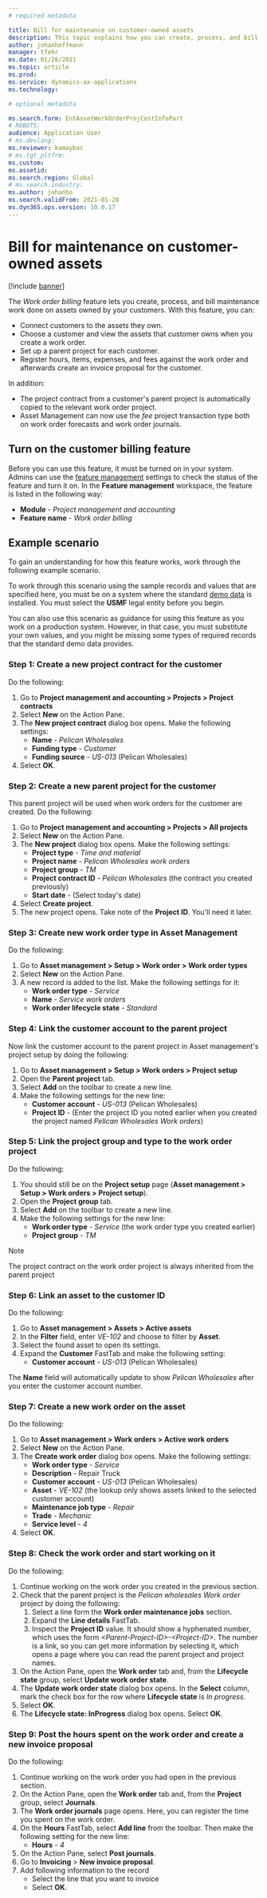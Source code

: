 ```yaml
---
# required metadata

title: Bill for maintenance on customer-owned assets
description: This topic explains how you can create, process, and bill maintenance work done on assets owned by your customers.
author: johanhoffmann
manager: tfehr
ms.date: 01/28/2021
ms.topic: article
ms.prod: 
ms.service: dynamics-ax-applications
ms.technology: 

# optional metadata

ms.search.form: EntAssetWorkOrderProjCostInfoPart 
# ROBOTS: 
audience: Application User
# ms.devlang: 
ms.reviewer: kamaybac
# ms.tgt_pltfrm: 
ms.custom: 
ms.assetid: 
ms.search.region: Global
# ms.search.industry: 
ms.author: johanho
ms.search.validFrom: 2021-01-28
ms.dyn365.ops.version: 10.0.17
---
```


# Bill for maintenance on customer-owned assets

[!include [banner](../../includes/banner.md)]

The *Work order billing* feature lets you create, process, and bill maintenance work done on assets owned by your customers. With this feature, you can:

- Connect customers to the assets they own.
- Choose a customer and view the assets that customer owns when you create a work order.
- Set up a parent project for each customer.
- Register hours, items, expenses, and fees against the work order and afterwards create an invoice proposal for the customer.

In addition:

- The project contract from a customer's parent project is automatically copied to the relevant work order project.
- Asset Management can now use the *fee* project transaction type both on work order forecasts and work order journals.

## Turn on the customer billing feature

Before you can use this feature, it must be turned on in your system. Admins can use the [feature management](../../../fin-ops-core/fin-ops/get-started/feature-management/feature-management-overview.md) settings to check the status of the feature and turn it on. In the **Feature management** workspace, the feature is listed in the following way:

- **Module** - *Project management and accounting*
- **Feature name** - *Work order billing*

## Example scenario

To gain an understanding for how this feature works, work through the following example scenario.

To work through this scenario using the sample records and values that are specified here, you must be on a system where the standard [demo data](../../../fin-ops-core/dev-itpro/deployment/deploy-demo-environment.md) is installed. You must select the **USMF** legal entity before you begin.

You can also use this scenario as guidance for using this feature as you work on a production system. However, in that case, you must substitute your own values, and you might be missing some types of required records that the standard demo data provides.

### Step 1: Create a new project contract for the customer

Do the following:

1. Go to **Project management and accounting \> Projects \> Project contracts**
1. Select **New** on the Action Pane.
1. The **New project contract** dialog box opens. Make the following settings:
    - **Name** - *Pelican Wholesales*
    - **Funding type** - *Customer*
    - **Funding source** - *US-013* (Pelican Wholesales)
1. Select **OK**.

### Step 2: Create a new parent project for the customer

This parent project will be used when work orders for the customer are created. Do the following:

1. Go to **Project management and accounting \> Projects \> All projects**
1. Select **New** on the Action Pane.
1. The **New project** dialog box opens. Make the following settings:
    - **Project type** - *Time and material*
    - **Project name** - *Pelican Wholesales work orders*
    - **Project group** - *TM*
    - **Project contract ID** - *Pelican Wholesales* (the contract you created previously)
    - **Start date** - (Select today's date)
1. Select **Create project**.
1. The new project opens. Take note of the **Project ID**. You'll need it later.

### Step 3: Create new work order type in Asset Management

Do the following:

1. Go to **Asset management \> Setup \> Work order \> Work order types**
1. Select **New** on the Action Pane.
1. A new record is added to the list. Make the following settings for it:
    - **Work order type** - *Service*
    - **Name** - *Service work orders*
    - **Work order lifecycle state** - *Standard*

### Step 4: Link the customer account to the parent project

Now link the customer account to the parent project in Asset management's project setup by doing the following:

1. Go to **Asset management \> Setup \> Work orders \> Project setup**
1. Open the **Parent project** tab.
1. Select **Add** on the toolbar to create a new line.
1. Make the following settings for the new line:
    - **Customer account** - *US-013* (Pelican Wholesales)
    - **Project ID** -  (Enter the project ID you noted earlier when you created the project named *Pelican Wholesales Work orders*)

### Step 5: Link the project group and type to the work order project

Do the following:

1. You should still be on the **Project setup** page (**Asset management \> Setup \> Work orders \> Project setup**).
1. Open the **Project group** tab.
1. Select **Add** on the toolbar to create a new line.
1. Make the following settings for the new line:
    - **Work order type** - *Service* (the work order type you created earlier)
    - **Project group** - *TM*

> [!NOTE]
> The project contract on the work order project is always inherited from the parent project

### Step 6: Link an asset to the customer ID

Do the following:

1. Go to **Asset management \> Assets \> Active assets**
1. In the **Filter** field, enter *VE-102* and choose to filter by **Asset**.
1. Select the found asset to open its settings.
1. Expand the **Customer** FastTab and make the following setting:
    - **Customer account** - *US-013* (Pelican Wholesales)

The **Name** field will automatically update to show *Pelican Wholesales* after you enter the customer account number.

### Step 7: Create a new work order on the asset

Do the following:

1. Go to **Asset management \> Work orders \> Active work orders**
1. Select **New** on the Action Pane.
1. The **Create work order** dialog box opens. Make the following settings:
    - **Work order type** - *Service*
    - **Description** - Repair Truck
    - **Customer account** - *US-013* (Pelican Wholesales)
    - **Asset** - *VE-102* (the lookup only shows assets linked to the selected customer account)
    - **Maintenance job type** - *Repair*
    - **Trade** - *Mechanic*
    - **Service level** - *4*
1. Select **OK**.

### Step 8: Check the work order and start working on it

Do the following:

1. Continue working on the work order you created in the previous section.
1. Check that the parent project is the *Pelican wholesales Work order* project by doing the following:
    1. Select a line form the **Work order maintenance jobs** section.
    1. Expand the **Line details** FastTab.
    1. Inspect the **Project ID** value. It should show a hyphenated number, which uses the form *\<Parent-Project-ID\>-\<Project-ID\>*. The number is a link, so you can get more information by selecting it, which opens a page where you can read the parent project and project names.
1. On the Action Pane, open the **Work order** tab and, from the **Lifecycle state** group, select **Update work order state**.
1. The **Update work order state** dialog box opens. In the **Select** column, mark the check box for the row where **Lifecycle state** is *In progress*.
1. Select **OK**.
1. The **Lifecycle state: InProgress** dialog box opens. Select **OK**.

### Step 9: Post the hours spent on the work order and create a new invoice proposal

Do the following:

1. Continue working on the work order you had open in the previous section.
1. On the Action Pane, open the **Work order** tab and, from the **Project** group, select **Journals**.
1. The **Work order journals** page opens. Here, you can register the time you spent on the work order.
1. On the **Hours** FastTab, select **Add line** from the toolbar. Then make the following setting for the new line:
    - **Hours** - *4*
1. On the Action Pane, select **Post journals**. <!-- KFM: I get an error "Posting - Journal Journal: PJJ-00399 Voucher: Voucher number must be filled in". Blocked. -->
1. Go to **Invoicing** \> **New invoice proposal**. <!-- KFM: I can't find this. -->
1. Add following information to the record
    - Select the line that you want to invoice
    - Select **OK**.
